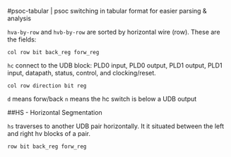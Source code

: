 #psoc-tabular | psoc switching in tabular format for easier parsing & analysis

`hva-by-row` and `hvb-by-row` are sorted by horizontal wire (row). These are the fields:

    col row bit back_reg forw_reg

`hc` connect to the UDB block: PLD0 input, PLD0 output, PLD1 output, PLD1 input, datapath, status, control, and clocking/reset.

    col row direction bit reg

`d` means forw/back
`n` means the hc switch is below a UDB output

##HS - Horizontal Segmentation

`hs` traverses to another UDB pair horizontally. It it situated between the left and right hv blocks of a pair.

    row bit back_reg forw_reg

